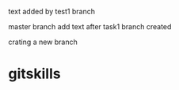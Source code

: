 
text added by test1 branch

master branch add text after task1 branch created

crating a new branch
# gitskills
